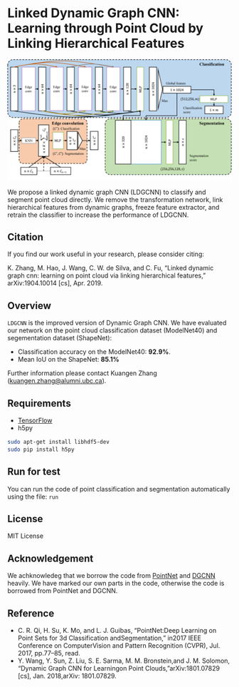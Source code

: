 # Linked Dynamic Graph CNN: Learning through Point Cloud by Linking Hierarchical Features

<img src='./LDGCNN_architecture.png' width=800>

We propose a linked dynamic graph CNN (LDGCNN) to classify and segment point cloud directly. We remove the transformation network, link hierarchical features from dynamic graphs, freeze feature extractor, and retrain the classifier to increase the performance of LDGCNN.

## Citation
If you find our work useful in your research, please consider citing:

K. Zhang, M. Hao, J. Wang, C. W. de Silva, and C. Fu, “Linked dynamic graph cnn: learning on point cloud via linking hierarchical features,” arXiv:1904.10014 [cs], Apr. 2019.

## Overview
`LDGCNN` is the improved version of Dynamic Graph CNN. We have evaluated our network on the point cloud classification dataset (ModelNet40) and segementation dataset (ShapeNet):

* Classification accuracy on the ModelNet40: **92.9%**.
* Mean IoU on the ShapeNet: **85.1%**

Further information please contact Kuangen Zhang (kuangen.zhang@alumni.ubc.ca).

## Requirements
* [TensorFlow](https://www.tensorflow.org/)
* h5py
```bash
sudo apt-get install libhdf5-dev
sudo pip install h5py
```

## Run for test

You can run the code of point classification and segmentation automatically using the file: `run` 

## License
MIT License

## Acknowledgement
We achknowledeg that we borrow the code from [PointNet](https://github.com/charlesq34/pointnet) and [DGCNN](https://github.com/WangYueFt/dgcnn) heavily. We have marked our own parts in the code, otherwise the code is borrowed from PointNet and DGCNN.

## Reference
* C.  R.  Qi,  H.  Su,  K.  Mo,  and  L.  J.  Guibas,  “PointNet:Deep  Learning  on  Point  Sets  for  3d  Classification  andSegmentation,”  in2017  IEEE  Conference  on  ComputerVision  and  Pattern  Recognition  (CVPR),  Jul.  2017,  pp.77–85, read.
* Y. Wang, Y. Sun, Z. Liu, S. E. Sarma, M. M. Bronstein,and J. M. Solomon, “Dynamic Graph CNN for Learningon  Point  Clouds,”arXiv:1801.07829  [cs],  Jan.  2018,arXiv: 1801.07829.
